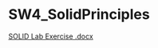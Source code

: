 # SW4_SolidPrinciples

[SOLID Lab Exercise .docx](https://github.com/user-attachments/files/19407200/SOLID.Lab.Exercise.docx)
